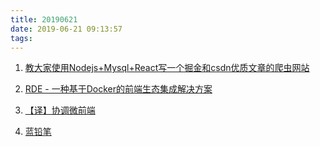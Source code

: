 ```yaml
---
title: 20190621
date: 2019-06-21 09:13:57
tags:
---
```


1. [教大家使用Nodejs+Mysql+React写一个掘金和csdn优质文章的爬虫网站](https://juejin.im/post/5d09924e6fb9a07f050a6be3)

2. [RDE - 一种基于Docker的前端生态集成解决方案](https://juejin.im/post/5d00715de51d45105d63a4ec)

3. [【译】协调微前端](https://juejin.im/post/5d05a1b2f265da1ba9157c0f)

4. [蓝铅笔](https://www.lanqb.com/)
